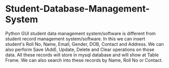 # Student-Database-Management-System
Python GUI student data management system/software is different from student record management system/software. In this we can insert student's Roll No, Name, Email, Gender, DOB, Contact and Address. We can also perform Save (Add), Update, Delete and Clear operations on those data. All these records will store in mysql database and will show at Table Frame. We can also search into these records by Name, Roll No or Contact.

